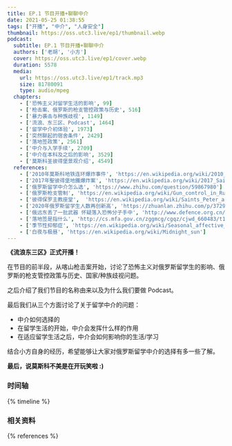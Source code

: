 ```yaml
---
title: EP.1 节目开播+聊聊中介
date: 2021-05-25 01:38:55
tags: ["开播", "中介", "人身安全"]
thumbnail: https://oss.utc3.live/ep1/thumbnail.webp
podcast:
  subtitle: EP.1 节目开播+聊聊中介
  authors: ['老胡', '小方']
  cover: https://oss.utc3.live/ep1/cover.webp
  duration: 5578
  media:
    url: https://oss.utc3.live/ep1/track.mp3
    size: 81780091
    type: audio/mpeg
  chapters:
    - ['恐怖主义对留学生活的影响', 99]
    - ['枪击案、俄罗斯的枪支管控政策与历史', 516]
    - ['暴力袭击与种族歧视', 1149]
    - ['流浪、东三区、Podcast', 1464]
    - ['留学中介初体验', 1973]
    - ['突然聊起的宿舍条件', 2429]
    - ['落地签政策', 2561]
    - ['中介与入学手续', 2709]
    - ['中介在本科及之后的影响', 3529]
    - ['莫斯科圣彼得堡景观介绍', 4549]
  references:
    - ['2010年莫斯科地铁连环爆炸事件', 'https://en.wikipedia.org/wiki/2010_Moscow_Metro_bombings']
    - ['2017年聖彼得堡地鐵爆炸案', 'https://en.wikipedia.org/wiki/2017_Saint_Petersburg_Metro_bombing/']
    - ['俄罗斯留学中介怎么选', 'https://www.zhihu.com/question/59867980']
    - ['俄罗斯枪支管制', 'https://en.wikipedia.org/wiki/Gun_control_in_Russia']
    - ['彼得保罗主教座堂',  'https://en.wikipedia.org/wiki/Saints_Peter_and_Paul_Cathedral,_Saint_Petersburg']
    - ['2020年俄罗斯留学生人数再创新高', 'https://zhuanlan.zhihu.com/p/372975915']
    - ['俄远东丢了一批武器 怀疑落入恐怖分子手中', 'http://www.defence.org.cn/article-4-7990.html']
    - ['落地签是指什么', 'http://cs.mfa.gov.cn/zggmcg/cgqz/cjwd_660483/t1177814.shtml']
    - ['季节性抑郁症', 'https://en.wikipedia.org/wiki/Seasonal_affective_disorder']
    - ['白夜与极昼', 'https://en.wikipedia.org/wiki/Midnight_sun']
---
```


**《流浪东三区》正式开播！**

在节目的前半段，从喀山枪击案开始，讨论了恐怖主义对俄罗斯留学生的影响、俄罗斯的枪支管控政策与历史、国家/种族歧视问题。

之后介绍了我们节目的名称由来以及为什么我们要做 Podcast。

最后我们从三个方面讨论了关于留学中介的问题：

- 中介如何选择的
- 在留学生活的开始，中介会发挥什么样的作用
- 在适应留学生活之后，中介会如何影响你的生活/学习

结合小方自身的经历，希望能够让大家对俄罗斯留学中介的选择有多一些了解。

**最后，说莫斯科不美是在开玩笑啦 :)**

<!--more-->

### 时间轴

{% timeline %}

### 相关资料

{% references %}